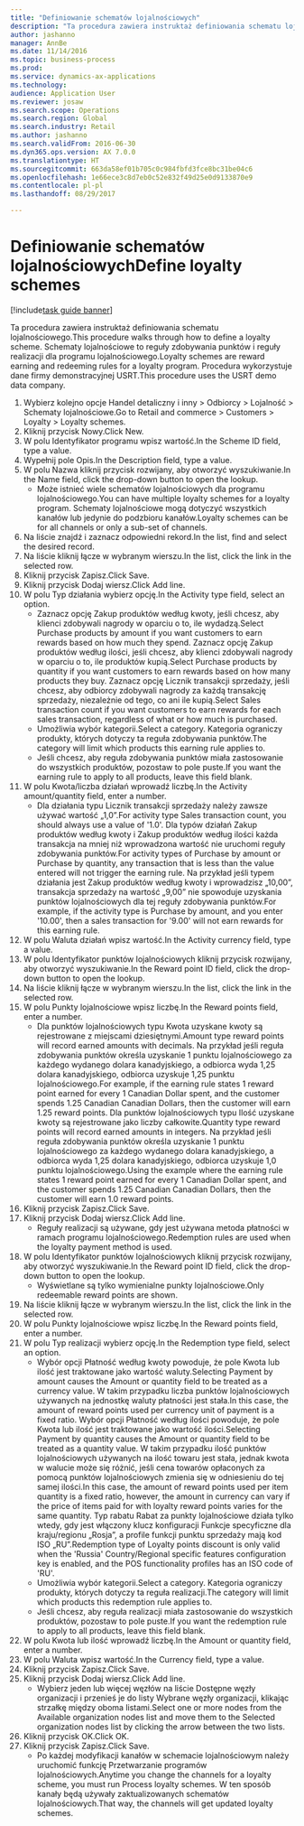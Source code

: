 ```yaml
--- 
title: "Definiowanie schematów lojalnościowych"
description: "Ta procedura zawiera instruktaż definiowania schematu lojalnościowego."
author: jashanno
manager: AnnBe
ms.date: 11/14/2016
ms.topic: business-process
ms.prod: 
ms.service: dynamics-ax-applications
ms.technology: 
audience: Application User
ms.reviewer: josaw
ms.search.scope: Operations
ms.search.region: Global
ms.search.industry: Retail
ms.author: jashanno
ms.search.validFrom: 2016-06-30
ms.dyn365.ops.version: AX 7.0.0
ms.translationtype: HT
ms.sourcegitcommit: 663da58ef01b705c0c984fbfd3fce8bc31be04c6
ms.openlocfilehash: 1e66ece3c8d7eb0c52e832f49d25e0d9133870e9
ms.contentlocale: pl-pl
ms.lasthandoff: 08/29/2017

---
```

# <a name="define-loyalty-schemes"></a><span data-ttu-id="84531-103">Definiowanie schematów lojalnościowych</span><span class="sxs-lookup"><span data-stu-id="84531-103">Define loyalty schemes</span></span>

[!include[task guide banner](../includes/task-guide-banner.md)]

<span data-ttu-id="84531-104">Ta procedura zawiera instruktaż definiowania schematu lojalnościowego.</span><span class="sxs-lookup"><span data-stu-id="84531-104">This procedure walks through how to define a loyalty scheme.</span></span> <span data-ttu-id="84531-105">Schematy lojalnościowe to reguły zdobywania punktów i reguły realizacji dla programu lojalnościowego.</span><span class="sxs-lookup"><span data-stu-id="84531-105">Loyalty schemes are reward earning and redeeming rules for a loyalty program.</span></span> <span data-ttu-id="84531-106">Procedura wykorzystuje dane firmy demonstracyjnej USRT.</span><span class="sxs-lookup"><span data-stu-id="84531-106">This procedure uses the USRT demo data company.</span></span>

1. <span data-ttu-id="84531-107">Wybierz kolejno opcje Handel detaliczny i inny > Odbiorcy > Lojalność > Schematy lojalnościowe.</span><span class="sxs-lookup"><span data-stu-id="84531-107">Go to Retail and commerce > Customers > Loyalty > Loyalty schemes.</span></span>
2. <span data-ttu-id="84531-108">Kliknij przycisk Nowy.</span><span class="sxs-lookup"><span data-stu-id="84531-108">Click New.</span></span>
3. <span data-ttu-id="84531-109">W polu Identyfikator programu wpisz wartość.</span><span class="sxs-lookup"><span data-stu-id="84531-109">In the Scheme ID field, type a value.</span></span>
4. <span data-ttu-id="84531-110">Wypełnij pole Opis.</span><span class="sxs-lookup"><span data-stu-id="84531-110">In the Description field, type a value.</span></span>
5. <span data-ttu-id="84531-111">W polu Nazwa kliknij przycisk rozwijany, aby otworzyć wyszukiwanie.</span><span class="sxs-lookup"><span data-stu-id="84531-111">In the Name field, click the drop-down button to open the lookup.</span></span>
    * <span data-ttu-id="84531-112">Może istnieć wiele schematów lojalnościowych dla programu lojalnościowego.</span><span class="sxs-lookup"><span data-stu-id="84531-112">You can have multiple loyalty schemes for a loyalty program.</span></span> <span data-ttu-id="84531-113">Schematy lojalnościowe mogą dotyczyć wszystkich kanałów lub jedynie do podzbioru kanałów.</span><span class="sxs-lookup"><span data-stu-id="84531-113">Loyalty schemes can be for all channels or only a sub-set of channels.</span></span>  
6. <span data-ttu-id="84531-114">Na liście znajdź i zaznacz odpowiedni rekord.</span><span class="sxs-lookup"><span data-stu-id="84531-114">In the list, find and select the desired record.</span></span>
7. <span data-ttu-id="84531-115">Na liście kliknij łącze w wybranym wierszu.</span><span class="sxs-lookup"><span data-stu-id="84531-115">In the list, click the link in the selected row.</span></span>
8. <span data-ttu-id="84531-116">Kliknij przycisk Zapisz.</span><span class="sxs-lookup"><span data-stu-id="84531-116">Click Save.</span></span>
9. <span data-ttu-id="84531-117">Kliknij przycisk Dodaj wiersz.</span><span class="sxs-lookup"><span data-stu-id="84531-117">Click Add line.</span></span>
10. <span data-ttu-id="84531-118">W polu Typ działania wybierz opcję.</span><span class="sxs-lookup"><span data-stu-id="84531-118">In the Activity type field, select an option.</span></span>
    * <span data-ttu-id="84531-119">Zaznacz opcję Zakup produktów według kwoty, jeśli chcesz, aby klienci zdobywali nagrody w oparciu o to, ile wydadzą.</span><span class="sxs-lookup"><span data-stu-id="84531-119">Select Purchase products by amount if you want customers to earn rewards based on how much they spend.</span></span> <span data-ttu-id="84531-120">Zaznacz opcję Zakup produktów według ilości, jeśli chcesz, aby klienci zdobywali nagrody w oparciu o to, ile produktów kupią.</span><span class="sxs-lookup"><span data-stu-id="84531-120">Select Purchase products by quantity if you want customers to earn rewards based on how many products they buy.</span></span>  <span data-ttu-id="84531-121">Zaznacz opcję Licznik transakcji sprzedaży, jeśli chcesz, aby odbiorcy zdobywali nagrody za każdą transakcję sprzedaży, niezależnie od tego, co ani ile kupią.</span><span class="sxs-lookup"><span data-stu-id="84531-121">Select Sales transaction count if you want customers to earn rewards for each sales transaction, regardless of what or how much is purchased.</span></span>  
    * <span data-ttu-id="84531-122">Umożliwia wybór kategorii.</span><span class="sxs-lookup"><span data-stu-id="84531-122">Select a category.</span></span> <span data-ttu-id="84531-123">Kategoria ograniczy produkty, których dotyczy ta reguła zdobywania punktów.</span><span class="sxs-lookup"><span data-stu-id="84531-123">The category will limit which products this earning rule applies to.</span></span>  
    * <span data-ttu-id="84531-124">Jeśli chcesz, aby reguła zdobywania punktów miała zastosowanie do wszystkich produktów, pozostaw to pole puste.</span><span class="sxs-lookup"><span data-stu-id="84531-124">If you want the earning rule to apply to all products, leave this field blank.</span></span>  
11. <span data-ttu-id="84531-125">W polu Kwota/liczba działań wprowadź liczbę.</span><span class="sxs-lookup"><span data-stu-id="84531-125">In the Activity amount/quantity field, enter a number.</span></span>
    *  <span data-ttu-id="84531-126">Dla działania typu Licznik transakcji sprzedaży należy zawsze używać wartość „1,0”.</span><span class="sxs-lookup"><span data-stu-id="84531-126">For activity type Sales transaction count, you should always use a value of '1.0'.</span></span> <span data-ttu-id="84531-127">Dla typów działań Zakup produktów według kwoty i Zakup produktów według ilości każda transakcja na mniej niż wprowadzona wartość nie uruchomi reguły zdobywania punktów.</span><span class="sxs-lookup"><span data-stu-id="84531-127">For activity types of Purchase by amount or Purchase by quantity, any transaction that is less than the value entered will not trigger the earning rule.</span></span> <span data-ttu-id="84531-128">Na przykład jeśli typem działania jest Zakup produktów według kwoty i wprowadzisz „10,00”, transakcja sprzedaży na wartość „9,00” nie spowoduje uzyskania punktów lojalnościowych dla tej reguły zdobywania punktów.</span><span class="sxs-lookup"><span data-stu-id="84531-128">For example, if the activity type is Purchase by amount, and you enter '10.00', then a sales transaction for '9.00' will not earn rewards for this earning rule.</span></span>  
12. <span data-ttu-id="84531-129">W polu Waluta działań wpisz wartość.</span><span class="sxs-lookup"><span data-stu-id="84531-129">In the Activity currency field, type a value.</span></span>
13. <span data-ttu-id="84531-130">W polu Identyfikator punktów lojalnościowych kliknij przycisk rozwijany, aby otworzyć wyszukiwanie.</span><span class="sxs-lookup"><span data-stu-id="84531-130">In the Reward point ID field, click the drop-down button to open the lookup.</span></span>
14. <span data-ttu-id="84531-131">Na liście kliknij łącze w wybranym wierszu.</span><span class="sxs-lookup"><span data-stu-id="84531-131">In the list, click the link in the selected row.</span></span>
15. <span data-ttu-id="84531-132">W polu Punkty lojalnościowe wpisz liczbę.</span><span class="sxs-lookup"><span data-stu-id="84531-132">In the Reward points field, enter a number.</span></span>
    * <span data-ttu-id="84531-133">Dla punktów lojalnościowych typu Kwota uzyskane kwoty są rejestrowane z miejscami dziesiętnymi.</span><span class="sxs-lookup"><span data-stu-id="84531-133">Amount type reward points will record earned amounts with decimals.</span></span> <span data-ttu-id="84531-134">Na przykład jeśli reguła zdobywania punktów określa uzyskanie 1 punktu lojalnościowego za każdego wydanego dolara kanadyjskiego, a odbiorca wyda 1,25 dolara kanadyjskiego, odbiorca uzyskuje 1,25 punktu lojalnościowego.</span><span class="sxs-lookup"><span data-stu-id="84531-134">For example, if the earning rule states 1 reward point earned for every 1 Canadian Dollar spent, and the customer spends 1.25 Canadian Canadian Dollars, then the customer will earn 1.25 reward points.</span></span> <span data-ttu-id="84531-135">Dla punktów lojalnościowych typu Ilość uzyskane kwoty są rejestrowane jako liczby całkowite.</span><span class="sxs-lookup"><span data-stu-id="84531-135">Quantity type reward points will record earned amounts in integers.</span></span> <span data-ttu-id="84531-136">Na przykład jeśli reguła zdobywania punktów określa uzyskanie 1 punktu lojalnościowego za każdego wydanego dolara kanadyjskiego, a odbiorca wyda 1,25 dolara kanadyjskiego, odbiorca uzyskuje 1,0 punktu lojalnościowego.</span><span class="sxs-lookup"><span data-stu-id="84531-136">Using the example where the earning rule states 1 reward point earned for every 1 Canadian Dollar spent, and the customer spends 1.25 Canadian Canadian Dollars, then the customer will earn 1.0 reward points.</span></span>  
16. <span data-ttu-id="84531-137">Kliknij przycisk Zapisz.</span><span class="sxs-lookup"><span data-stu-id="84531-137">Click Save.</span></span>
17. <span data-ttu-id="84531-138">Kliknij przycisk Dodaj wiersz.</span><span class="sxs-lookup"><span data-stu-id="84531-138">Click Add line.</span></span>
    * <span data-ttu-id="84531-139">Reguły realizacji są używane, gdy jest używana metoda płatności w ramach programu lojalnościowego.</span><span class="sxs-lookup"><span data-stu-id="84531-139">Redemption rules are used when the loyalty payment method is used.</span></span>  
18. <span data-ttu-id="84531-140">W polu Identyfikator punktów lojalnościowych kliknij przycisk rozwijany, aby otworzyć wyszukiwanie.</span><span class="sxs-lookup"><span data-stu-id="84531-140">In the Reward point ID field, click the drop-down button to open the lookup.</span></span>
    * <span data-ttu-id="84531-141">Wyświetlane są tylko wymienialne punkty lojalnościowe.</span><span class="sxs-lookup"><span data-stu-id="84531-141">Only redeemable reward points are shown.</span></span>  
19. <span data-ttu-id="84531-142">Na liście kliknij łącze w wybranym wierszu.</span><span class="sxs-lookup"><span data-stu-id="84531-142">In the list, click the link in the selected row.</span></span>
20. <span data-ttu-id="84531-143">W polu Punkty lojalnościowe wpisz liczbę.</span><span class="sxs-lookup"><span data-stu-id="84531-143">In the Reward points field, enter a number.</span></span>
21. <span data-ttu-id="84531-144">W polu Typ realizacji wybierz opcję.</span><span class="sxs-lookup"><span data-stu-id="84531-144">In the Redemption type field, select an option.</span></span>
    * <span data-ttu-id="84531-145">Wybór opcji Płatność według kwoty powoduje, że pole Kwota lub ilość jest traktowane jako wartość waluty.</span><span class="sxs-lookup"><span data-stu-id="84531-145">Selecting Payment by amount causes the Amount or quantity field to be treated as a currency value.</span></span> <span data-ttu-id="84531-146">W takim przypadku liczba punktów lojalnościowych używanych na jednostkę waluty płatności jest stała.</span><span class="sxs-lookup"><span data-stu-id="84531-146">In this case, the amount of reward points used per currency unit of payment is a fixed ratio.</span></span> <span data-ttu-id="84531-147">Wybór opcji Płatność według ilości powoduje, że pole Kwota lub ilość jest traktowane jako wartość ilości.</span><span class="sxs-lookup"><span data-stu-id="84531-147">Selecting Payment by quantity causes the Amount or quantity field to be treated as a quantity value.</span></span> <span data-ttu-id="84531-148">W takim przypadku ilość punktów lojalnościowych używanych na ilość towaru jest stała, jednak kwota w walucie może się różnić, jeśli cena towarów opłaconych za pomocą punktów lojalnościowych zmienia się w odniesieniu do tej samej ilości.</span><span class="sxs-lookup"><span data-stu-id="84531-148">In this case, the amount of reward points used per item quantity is a fixed ratio, however, the amount in currency can vary if the price of items paid for with loyalty reward points varies for the same quantity.</span></span> <span data-ttu-id="84531-149">Typ rabatu Rabat za punkty lojalnościowe działa tylko wtedy, gdy jest włączony klucz konfiguracji Funkcje specyficzne dla kraju/regionu „Rosja”, a profile funkcji punktu sprzedaży mają kod ISO „RU”.</span><span class="sxs-lookup"><span data-stu-id="84531-149">Redemption type of Loyalty points discount is only valid when the 'Russia' Country/Regional specific features configuration key is enabled, and the POS functionality profiles has an ISO code of 'RU'.</span></span>  
    * <span data-ttu-id="84531-150">Umożliwia wybór kategorii.</span><span class="sxs-lookup"><span data-stu-id="84531-150">Select a category.</span></span> <span data-ttu-id="84531-151">Kategoria ograniczy produkty, których dotyczy ta reguła realizacji.</span><span class="sxs-lookup"><span data-stu-id="84531-151">The category will limit which products this redemption rule applies to.</span></span>  
    * <span data-ttu-id="84531-152">Jeśli chcesz, aby reguła realizacji miała zastosowanie do wszystkich produktów, pozostaw to pole puste.</span><span class="sxs-lookup"><span data-stu-id="84531-152">If you want the redemption rule to apply to all products, leave this field blank.</span></span>  
22. <span data-ttu-id="84531-153">W polu Kwota lub ilość wprowadź liczbę.</span><span class="sxs-lookup"><span data-stu-id="84531-153">In the Amount or quantity field, enter a number.</span></span>
23. <span data-ttu-id="84531-154">W polu Waluta wpisz wartość.</span><span class="sxs-lookup"><span data-stu-id="84531-154">In the Currency field, type a value.</span></span>
24. <span data-ttu-id="84531-155">Kliknij przycisk Zapisz.</span><span class="sxs-lookup"><span data-stu-id="84531-155">Click Save.</span></span>
25. <span data-ttu-id="84531-156">Kliknij przycisk Dodaj wiersz.</span><span class="sxs-lookup"><span data-stu-id="84531-156">Click Add line.</span></span>
    * <span data-ttu-id="84531-157">Wybierz jeden lub więcej węzłów na liście Dostępne węzły organizacji i przenieś je do listy Wybrane węzły organizacji, klikając strzałkę między oboma listami.</span><span class="sxs-lookup"><span data-stu-id="84531-157">Select one or more nodes from the Available organization nodes list and move them to the Selected organization nodes list by clicking the arrow between the two lists.</span></span>  
26. <span data-ttu-id="84531-158">Kliknij przycisk OK.</span><span class="sxs-lookup"><span data-stu-id="84531-158">Click OK.</span></span>
27. <span data-ttu-id="84531-159">Kliknij przycisk Zapisz.</span><span class="sxs-lookup"><span data-stu-id="84531-159">Click Save.</span></span>
    * <span data-ttu-id="84531-160">Po każdej modyfikacji kanałów w schemacie lojalnościowym należy uruchomić funkcję Przetwarzanie programów lojalnościowych.</span><span class="sxs-lookup"><span data-stu-id="84531-160">Anytime you change the channels for a loyalty scheme, you must run Process loyalty schemes.</span></span> <span data-ttu-id="84531-161">W ten sposób kanały będą używały zaktualizowanych schematów lojalnościowych.</span><span class="sxs-lookup"><span data-stu-id="84531-161">That way, the channels will get updated loyalty schemes.</span></span>  


